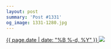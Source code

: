 ```yaml
---
layout: post
summary: 'Post #1331'
og_image: 1331-1280.jpg
---
```


<p>
 <time>
  <a href="/1331">
   {{ page.date | date: "%B %-d, %Y" }}
  </a>
 </time>
 <a href="/1331">
  <img data-taken="4/11/2021" sizes="(min-width: 700px) 50vw, calc(100vw - 2rem)" src="{{ site.assets_url }}/1331-640.jpg" srcset="{{ site.assets_url }}/1331-320.jpg 320w, {{ site.assets_url }}/1331-640.jpg 640w, {{ site.assets_url }}/1331-960.jpg 960w, {{ site.assets_url }}/1331-1280.jpg 1280w"/>
 </a>
</p>
